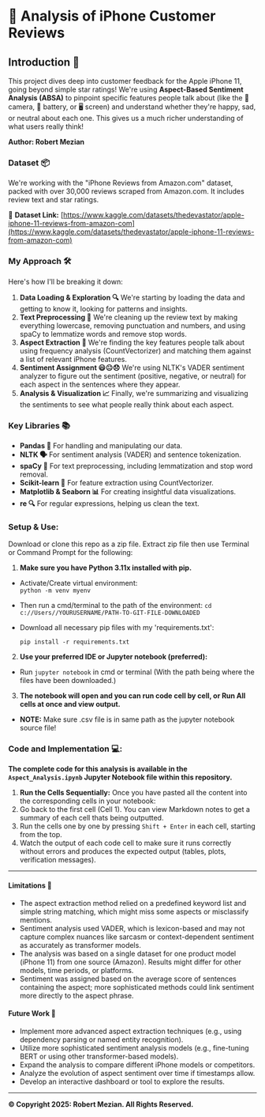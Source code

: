 # 📱 Analysis of iPhone Customer Reviews

## Introduction 🚀

This project dives deep into customer feedback for the Apple iPhone 11, going beyond simple star ratings! We're using **Aspect-Based Sentiment Analysis (ABSA)** to pinpoint specific features people talk about (like the 📸 camera, 🔋 battery, or 🖥️ screen) and understand whether they're happy, sad, or neutral about each one. This gives us a much richer understanding of what users really think!

**Author: Robert Mezian**

### **Dataset 📦**
We're working with the "iPhone Reviews from Amazon.com" dataset, packed with over 30,000 reviews scraped from Amazon.com. It includes review text and star ratings.

🔗 **Dataset Link:** [https://www.kaggle.com/datasets/thedevastator/apple-iphone-11-reviews-from-amazon-com](https://www.kaggle.com/datasets/thedevastator/apple-iphone-11-reviews-from-amazon-com)

### **My Approach 🛠️**

Here's how I'll be breaking it down:

1.  **Data Loading & Exploration 🔍** We're starting by loading the data and getting to know it, looking for patterns and insights.
2.  **Text Preprocessing 🧹** We're cleaning up the review text by making everything lowercase, removing punctuation and numbers, and using spaCy to lemmatize words and remove stop words.
3.  **Aspect Extraction 🎯** We're finding the key features people talk about using frequency analysis (CountVectorizer) and matching them against a list of relevant iPhone features.
4.  **Sentiment Assignment 😃😐😞** We're using NLTK's VADER sentiment analyzer to figure out the sentiment (positive, negative, or neutral) for each aspect in the sentences where they appear.
5.  **Analysis & Visualization 📈** Finally, we're summarizing and visualizing the sentiments to see what people really think about each aspect.

### **Key Libraries 📚**

* **Pandas 🐼** For handling and manipulating our data.
* **NLTK 🗣️** For sentiment analysis (VADER) and sentence tokenization.
* **spaCy 💫** For text preprocessing, including lemmatization and stop word removal.
* **Scikit-learn 🤖** For feature extraction using CountVectorizer.
* **Matplotlib & Seaborn 📊** For creating insightful data visualizations.
* **re 🔍** For regular expressions, helping us clean the text.

### **Setup & Use:**
Download or clone this repo as a zip file. Extract zip file then use Terminal or Command Prompt for the following:
1. **Make sure you have Python 3.11x installed with pip.**
* Activate/Create virtual environment:  
  ``python -m venv myenv``
* Then run a cmd/terminal to the path of the environment: 
  ``cd c://Users//YOURUSERNAME/PATH-TO-GIT-FILE-DOWNLOADED``
* Download all necessary pip files with my 'requirements.txt':

  `pip install -r requirements.txt`

2. **Use your preferred IDE or Jupyter notebook (preferred):**
* Run ``jupyter notebook`` in cmd or terminal (With the path being where the files have been downloaded.)

3. **The notebook will open and you can run code cell by cell, or Run All cells at once and view output.**
*   **NOTE:** Make sure .csv file is in same path as the jupyter notebook source file!


### **Code and Implementation 💻:**
**The complete code for this analysis is available in the `Aspect_Analysis.ipynb` Jupyter Notebook file within this repository.**
1.  **Run the Cells Sequentially:** Once you have pasted all the content into the corresponding cells in your notebook:
2.  Go back to the first cell (Cell 1). You can view Markdown notes to get a summary of each cell thats being outputted.
3.  Run the cells one by one by pressing `Shift + Enter` in each cell, starting from the top.
4.  Watch the output of each code cell to make sure it runs correctly without errors and produces the expected output (tables, plots, verification messages).

---

#### **Limitations 🚧**
* The aspect extraction method relied on a predefined keyword list and simple string matching, which might miss some aspects or misclassify mentions.
* Sentiment analysis used VADER, which is lexicon-based and may not capture complex nuances like sarcasm or context-dependent sentiment as accurately as transformer models.
* The analysis was based on a single dataset for one product model (iPhone 11) from one source (Amazon). Results might differ for other models, time periods, or platforms.
* Sentiment was assigned based on the average score of sentences containing the aspect; more sophisticated methods could link sentiment more directly to the aspect phrase.

#### **Future Work 🚀**
* Implement more advanced aspect extraction techniques (e.g., using dependency parsing or named entity recognition).
* Utilize more sophisticated sentiment analysis models (e.g., fine-tuning BERT or using other transformer-based models).
* Expand the analysis to compare different iPhone models or competitors.
* Analyze the evolution of aspect sentiment over time if timestamps allow.
* Develop an interactive dashboard or tool to explore the results.
---

**© Copyright 2025: Robert Mezian. All Rights Reserved.**
